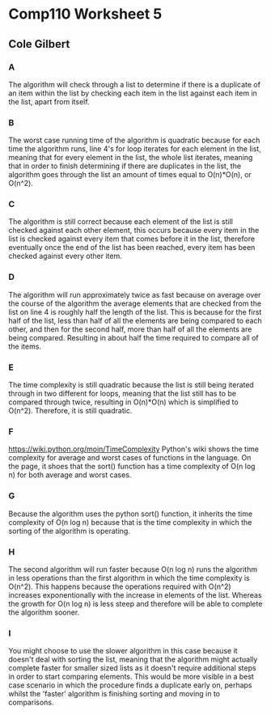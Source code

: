 # Comp110 Worksheet 5
## Cole Gilbert

### A
The algorithm will check through a list to determine if there is a duplicate of an item within the list by checking each item in the list against each item in the list, apart from itself.

### B
The worst case running time of the algorithm is quadratic because for each time the algorithm runs, line 4's for loop iterates for each element in the list, meaning that for every element in the list, the whole list iterates, meaning that in order to finish determining if there are duplicates in the list, the algorithm goes through the list an amount of times equal to O(n)*O(n), or O(n^2).

### C
The algorithm is still correct because each element of the list is still checked against each other element, this occurs because every item in the list is checked against every item that comes before it in the list, therefore eventually once the end of the list has been reached, every item has been checked against every other item.

### D
The algorithm will run approximately twice as fast because on average over the course of the algorithm the average elements that are checked from the list on line 4 is roughly half the length of the list. This is because for the first half of the list, less than half of all the elements are being compared to each other, and then for the second half, more than half of all the elements are being compared. Resulting in about half the time required to compare all of the items.

### E
The time complexity is still quadratic because the list is still being iterated through in two different for loops, meaning that the list still has to be compared through twice, resulting in O(n)*O(n) which is simplified to O(n^2). Therefore, it is still quadratic.

### F
https://wiki.python.org/moin/TimeComplexity Python's wiki shows the time complexity for average and worst cases of functions in the language. On the page, it shoes that the sort() function has a time complexity of O(n log n) for both average and worst cases.

### G
Because the algorithm uses the python sort() function, it inherits the time complexity of O(n log n) because that is the time complexity in which the sorting of the algorithm is operating. 

### H
The second algorithm will run faster because O(n log n) runs the algorithm in less operations than the first algorithm in which the time complexity is O(n^2). This happens because the operations required with O(n^2) increases exponentionally with the increase in elements of the list. Whereas the growth for O(n log n) is less steep and therefore will be able to complete the algorithm sooner.

### I
You might choose to use the slower algorithm in this case because it doesn't deal with sorting the list, meaning that the algorithm might actually complete faster for smaller sized lists as it doesn't require additional steps in order to start comparing elements. This would be more visible in a best case scenario in which the procedure finds a duplicate early on, perhaps whilst the 'faster' algorithm is finishing sorting and moving in to comparisons.
